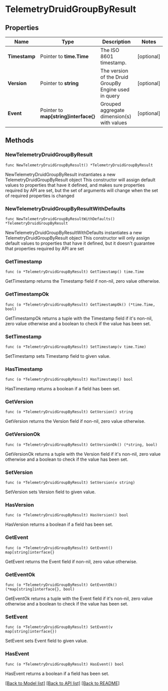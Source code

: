 # TelemetryDruidGroupByResult

## Properties

Name | Type | Description | Notes
------------ | ------------- | ------------- | -------------
**Timestamp** | Pointer to **time.Time** | The ISO 8601 timestamp. | [optional] 
**Version** | Pointer to **string** | The version of the Druid GroupBy Engine used in query | [optional] 
**Event** | Pointer to **map[string]interface{}** | Grouped aggregate dimension(s) with values | [optional] 

## Methods

### NewTelemetryDruidGroupByResult

`func NewTelemetryDruidGroupByResult() *TelemetryDruidGroupByResult`

NewTelemetryDruidGroupByResult instantiates a new TelemetryDruidGroupByResult object
This constructor will assign default values to properties that have it defined,
and makes sure properties required by API are set, but the set of arguments
will change when the set of required properties is changed

### NewTelemetryDruidGroupByResultWithDefaults

`func NewTelemetryDruidGroupByResultWithDefaults() *TelemetryDruidGroupByResult`

NewTelemetryDruidGroupByResultWithDefaults instantiates a new TelemetryDruidGroupByResult object
This constructor will only assign default values to properties that have it defined,
but it doesn't guarantee that properties required by API are set

### GetTimestamp

`func (o *TelemetryDruidGroupByResult) GetTimestamp() time.Time`

GetTimestamp returns the Timestamp field if non-nil, zero value otherwise.

### GetTimestampOk

`func (o *TelemetryDruidGroupByResult) GetTimestampOk() (*time.Time, bool)`

GetTimestampOk returns a tuple with the Timestamp field if it's non-nil, zero value otherwise
and a boolean to check if the value has been set.

### SetTimestamp

`func (o *TelemetryDruidGroupByResult) SetTimestamp(v time.Time)`

SetTimestamp sets Timestamp field to given value.

### HasTimestamp

`func (o *TelemetryDruidGroupByResult) HasTimestamp() bool`

HasTimestamp returns a boolean if a field has been set.

### GetVersion

`func (o *TelemetryDruidGroupByResult) GetVersion() string`

GetVersion returns the Version field if non-nil, zero value otherwise.

### GetVersionOk

`func (o *TelemetryDruidGroupByResult) GetVersionOk() (*string, bool)`

GetVersionOk returns a tuple with the Version field if it's non-nil, zero value otherwise
and a boolean to check if the value has been set.

### SetVersion

`func (o *TelemetryDruidGroupByResult) SetVersion(v string)`

SetVersion sets Version field to given value.

### HasVersion

`func (o *TelemetryDruidGroupByResult) HasVersion() bool`

HasVersion returns a boolean if a field has been set.

### GetEvent

`func (o *TelemetryDruidGroupByResult) GetEvent() map[string]interface{}`

GetEvent returns the Event field if non-nil, zero value otherwise.

### GetEventOk

`func (o *TelemetryDruidGroupByResult) GetEventOk() (*map[string]interface{}, bool)`

GetEventOk returns a tuple with the Event field if it's non-nil, zero value otherwise
and a boolean to check if the value has been set.

### SetEvent

`func (o *TelemetryDruidGroupByResult) SetEvent(v map[string]interface{})`

SetEvent sets Event field to given value.

### HasEvent

`func (o *TelemetryDruidGroupByResult) HasEvent() bool`

HasEvent returns a boolean if a field has been set.


[[Back to Model list]](../README.md#documentation-for-models) [[Back to API list]](../README.md#documentation-for-api-endpoints) [[Back to README]](../README.md)



